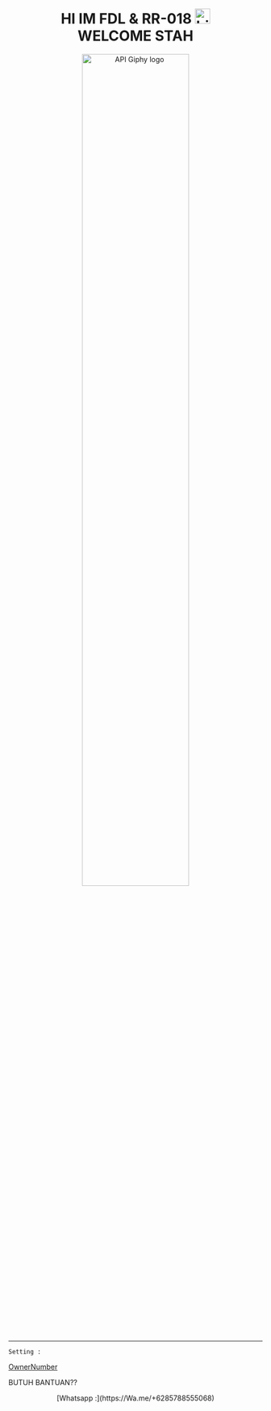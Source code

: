 <h1 align="center">      HI IM FDL & RR-018 <img src="https://user-images.githubusercontent.com/1303154/88677602-1635ba80-d120-11ea-84d8-d263ba5fc3c0.gif" width="30px" alt="hi"><br>WELCOME STAH</h1>

<p align="center">
<img src="https://f.top4top.io/p_18972zu6n0.png" width="65%" alt="API Giphy logo"/>
</p>

----------
``Setting :``
<p1 align="center"> 


[OwnerNumber](https://github.com/FDLBOT/wa-bot/blob/main/src/settings.json#L4)



BUTUH BANTUAN??
<p align="center">
[Whatsapp :](https://Wa.me/+6285788555068)
  
